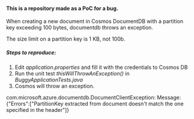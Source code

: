 #### This is a repository made as a PoC for a bug.

When creating a new document in Cosmos DocumentDB with a partition key exceeding 100 bytes, documentdb throws an exception.  

The size limit on a partition key is 1 KB, not 100b. 

##### Steps to reproduce:

1. Edit _application.properties_ and fill it with the credentials to Cosmos DB
2. Run the unit test _thisWillThrowAnException()_ in _BuggyApplicationTests.java_
3. Cosmos will throw an exception.



com.microsoft.azure.documentdb.DocumentClientException: Message: {"Errors":["PartitionKey extracted from document doesn't match the one specified in the header"]}
